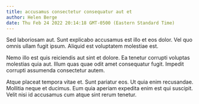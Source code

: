 ```yaml
---
title: accusamus consectetur consequatur aut et
author: Helen Berge
date: Thu Feb 24 2022 20:14:18 GMT-0500 (Eastern Standard Time)
---
```

Sed laboriosam aut. Sunt explicabo accusamus est illo et eos dolor. Vel quo omnis ullam fugit ipsum. Aliquid est voluptatem molestiae est.

 Nemo illo est quis reiciendis aut sint et dolore. Ea tenetur corrupti voluptas molestias quia aut. Illum quas quae odit amet consequatur fugit. Impedit corrupti assumenda consectetur autem.

 Atque placeat tempora vitae et. Sunt pariatur eos. Ut quia enim recusandae. Mollitia neque et ducimus. Eum quia aperiam expedita enim est qui suscipit. Velit nisi id accusamus cum atque sint rerum tenetur.